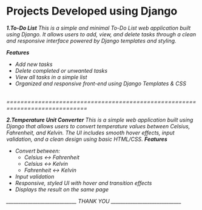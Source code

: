 # Projects Developed using Django
<i>
<b>1.To-Do List</b>
<i>
This is a simple and minimal To-Do List web application built using Django. It allows users to add, view, and delete tasks through a clean and responsive interface powered by Django templates and styling.

**Features**

-  Add new tasks  
-  Delete completed or unwanted tasks  
-  View all tasks in a simple list  
-  Organized and responsive front-end using Django Templates & CSS</i>
<br>
 =============================================================================<br>

 <b>2.Temperature Unit Converter</b>
<i>
This is a simple web application built using Django that allows users to convert temperature values between Celsius, Fahrenheit, and Kelvin. The UI includes smooth hover effects, input validation, and a clean design using basic HTML/CSS.
**Features**

- Convert between:
  - Celsius ↔ Fahrenheit
  - Celsius ↔ Kelvin
  - Fahrenheit ↔ Kelvin
- Input validation
- Responsive, styled UI with hover and transition effects
- Displays the result on the same page


_____________________________ THANK YOU _____________________________
